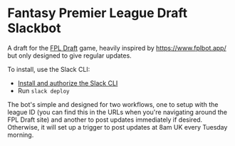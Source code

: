 # Fantasy Premier League Draft Slackbot

A draft for the [FPL Draft](https://draft.premierleague.com/) game, heavily inspired by https://www.fplbot.app/
but only designed to give regular updates.

To install, use the Slack CLI:

- [Install and authorize the Slack CLI](https://api.slack.com/automation/cli/install)
- Run `slack deploy`

The bot's simple and designed for two workflows, one to setup with the league ID (you can find this in the URLs
when you're navigating around the FPL Draft site) and another to post updates immediately if desired. Otherwise,
it will set up a trigger to post updates at 8am UK every Tuesday morning.
